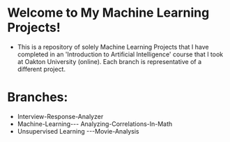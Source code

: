 # Welcome to My Machine Learning Projects!
- This is a repository of solely Machine Learning Projects that I have completed in an 'Introduction to Artificial Intelligence' course that I took at Oakton University (online). Each branch is representative of a different project. 
# Branches:
  - Interview-Response-Analyzer
  - Machine-Learning--- Analyzing-Correlations-In-Math
  - Unsupervised Learning ---Movie-Analysis

